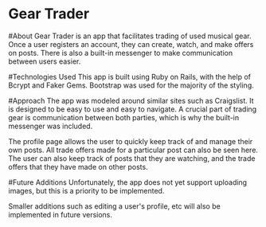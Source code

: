 # Gear Trader

#About
Gear Trader is an app that facilitates trading of used musical gear. Once a user registers an account, they can create, watch, and make offers on posts. There is also a built-in messenger to make communication between users easier.

#Technologies Used
This app is built using Ruby on Rails, with the help of Bcrypt and Faker Gems. Bootstrap was used for the majority of the styling.

#Approach
The app was modeled around similar sites such as Craigslist. It is designed to be easy to use and easy to navigate. A crucial part of trading gear is communication between both parties, which is why the built-in messenger was included. 

The profile page allows the user to quickly keep track of and manage their own posts. All trade offers made for a particular post can also be seen here. The user can also keep track of posts that they are watching, and the trade offers that they have made on other posts.

#Future Additions
Unfortunately, the app does not yet support uploading images, but this is a priority to be implemented. 

Smaller additions such as editing a user's profile, etc will also be implemented in future versions.